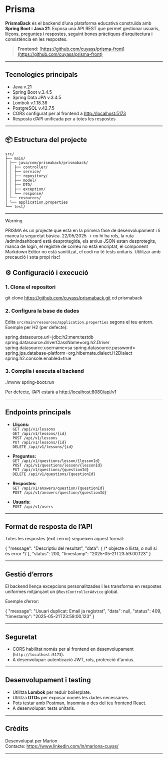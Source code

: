 # Prisma

**PrismaBack** és el backend d’una plataforma educativa construïda amb **Spring Boot** i **Java 21**. Exposa una API REST que permet gestionar usuaris, lliçons, preguntes i respostes, seguint bones pràctiques d’arquitectura i consistència en les respostes.

> **Frontend:** [https://github.com/cuyass/prisma-front](https://github.com/cuyass/prisma-front)

---

## Tecnologies principals

- Java v.21
- Spring Boot v.3.4.5
- Spring Data JPA v.3.4.5
- Lombok v.1.18.38
- PostgreSQL v.42.7.5
- CORS configurat per al frontend a [http://localhost:5173](http://localhost:5173)
- Resposta d’API unificada per a totes les respostes

---

## 📦 Estructura del projecte
```
src/
├── main/
│ ├── java/com/prismaback/prismaback/
│ │ ├── controller/
│ │ ├── service/
│ │ ├── repository/
│ │ ├── model/
│ │ ├── DTO/
│ │ ├── exception/
│ │ └── response/
│ └── resources/
│ └── application.properties
└── test/
```
---

> [!WARNING]  
> PRISMA és un projecte que està en la primera fase de desenvolupament i li manca la seguretat bàsica.
> 22/05/2025 -> no hi ha rols, la ruta /admindashboard està desprotegida, els arxius JSON estan desprotegits, manca de login, el registre de correu no està encriptat, el component Markdown Editor no està sanititzat, el codi no té tests unitaris. Utilitzar amb precaució i sota propi risc!

## ⚙️ Configuració i execució

### 1. Clona el repositori

git clone https://github.com/cuyass/prismaback.git
cd prismaback

### 2. Configura la base de dades

Edita `src/main/resources/application.properties` segons el teu entorn.  
Exemple per H2 (per defecte):

spring.datasource.url=jdbc:h2:mem:testdb
spring.datasource.driverClassName=org.h2.Driver
spring.datasource.username=sa
spring.datasource.password=
spring.jpa.database-platform=org.hibernate.dialect.H2Dialect
spring.h2.console.enabled=true


### 3. Compila i executa el backend

./mvnw spring-boot:run

Per defecte, l’API estarà a [http://localhost:8080/api/v1](http://localhost:8080/api/v1)

---

## Endpoints principals

- **Lliçons:**  
  `GET /api/v1/lessons`  
  `GET /api/v1/lessons/{id}`  
  `POST /api/v1/lessons`  
  `PUT /api/v1/lessons/{id}`  
  `DELETE /api/v1/lessons/{id}`

- **Preguntes:**  
  `GET /api/v1/questions/lesson/{lessonId}`  
  `POST /api/v1/questions/lesson/{lessonId}`  
  `PUT /api/v1/questions/{questionId}`  
  `DELETE /api/v1/questions/{questionId}`

- **Respostes:**  
  `GET /api/v1/answers/question/{questionId}`  
  `POST /api/v1/answers/question/{questionId}`

- **Usuaris:**  
  `POST /api/v1/users`

---

## Format de resposta de l’API

Totes les respostes (èxit i error) segueixen aquest format:

{
"message": "Descriptiu del resultat",
"data": { /* objecte o llista, o null si és error */ },
"status": 200,
"timestamp": "2025-05-21T23:59:00.123"
}

---

## Gestió d’errors

El backend llença excepcions personalitzades i les transforma en respostes uniformes mitjançant un `@RestControllerAdvice` global.

Exemple d’error:

{
"message": "Usuari duplicat: Email ja registrat",
"data": null,
"status": 409,
"timestamp": "2025-05-21T23:59:00.123"
}

---

## Seguretat

- CORS habilitat només per al frontend en desenvolupament (`http://localhost:5173`).
- A desenvolupar: autenticació JWT, rols, protecció d'arxius.

---

## Desenvolupament i testing

- Utilitza **Lombok** per reduir boilerplate.
- Utilitza **DTOs** per exposar només les dades necessàries.
- Pots testar amb Postman, Insomnia o des del teu frontend React.
- A desenvolupar: tests unitaris.

---

## Crèdits

Desenvolupat per Marion  
Contacte: https://www.linkedin.com/in/mariona-cuyas/

---
